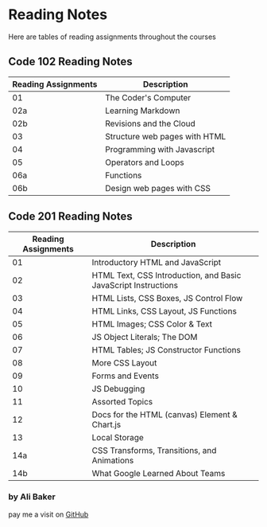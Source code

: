 # Reading Notes

Here are tables of reading assignments throughout the courses

## Code 102 Reading Notes

| Reading Assignments | Description |
| ------------------- | ----------- |
| 01                  | The Coder's Computer        |
| 02a                 | Learning Markdown |
| 02b                 | Revisions and the Cloud |
| 03                  | Structure web pages with HTML |
| 04                  | Programming with Javascript |
| 05                  | Operators and Loops |
| 06a                 | Functions |
| 06b                 | Design web pages with CSS |

## Code 201 Reading Notes

| Reading Assignments | Description |
| ------------------- | ----------- |
| 01                  | Introductory HTML and JavaScript |
| 02                  | HTML Text, CSS Introduction, and Basic JavaScript Instructions |
| 03                  | HTML Lists, CSS Boxes, JS Control Flow |
| 04                  | HTML Links, CSS Layout, JS Functions |
| 05                  | HTML Images; CSS Color & Text |
| 06                  | JS Object Literals; The DOM |
| 07                  | HTML Tables; JS Constructor Functions |
| 08                  | More CSS Layout |
| 09                  | Forms and Events |
| 10                  | JS Debugging |
| 11                  | Assorted Topics |
| 12                  | Docs for the HTML (canvas) Element & Chart.js |
| 13                  | Local Storage |
| 14a                 | CSS Transforms, Transitions, and Animations |
| 14b                 | What Google Learned About Teams |

### **by Ali Baker**
pay me a visit on [GitHub](https://github.com/AliBakerSartawi)